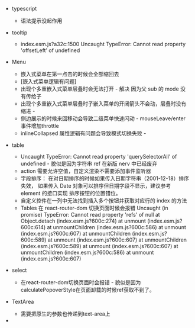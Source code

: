 - typescript

  - 语法提示没起作用

- tooltip

  - index.esm.js?a32c:1500 Uncaught TypeError: Cannot read property 'offsetLeft' of undefined

- Menu

  - 嵌入式菜单在第一点击的时候会全部缩回去
  - [嵌入式菜单逻辑有问题]
  - 出现个多重嵌入式菜单层叠时会无法打开 - 解决 因为父 sub 的 mode 没有传给子
  - 出现个多重嵌入式菜单层叠时子嵌入菜单的开闭箭头不会动，层叠时没有缩进 -
  - 侧边展示的时候来回移动会导致二级菜单快速闪动 - mouseLeave/enter事件增加throttle
  - inlineCollapsed 属性逻辑有问题会导致模式切换失败 -

- table
  - Uncaught TypeError: Cannot read property 'querySelectorAll' of undefined - 貌似是因为字符串 ref 在新版 nerv 中已经废弃
  - action 需要允许空值，自定义渲染不需要添加事件监听器
  - 字段排序：
    在对日期排序的时候如果传入日期字符串（2001-12-18）排序失效， 如果传入 Date 对象可以排序但日期字段不显示，建议参考 element 的接口实现
    排序按钮的位置错位。
  - 自定义控件在一列中无法找到插入多个按钮并获取对应行的 index 的方法
  - Tables 在 react-router-dom 切换页面时候会报错
    Uncaught (in promise) TypeError: Cannot read property 'refs' of null
    at Object.detach (index.esm.js?600c:274)
    at unmount (index.esm.js?600c:614)
    at unmountChildren (index.esm.js?600c:586)
    at unmount (index.esm.js?600c:607)
    at unmountChildren (index.esm.js?600c:589)
    at unmount (index.esm.js?600c:607)
    at unmountChildren (index.esm.js?600c:589)
    at unmount (index.esm.js?600c:607)
    at unmountChildren (index.esm.js?600c:586)
    at unmount (index.esm.js?600c:607)

- select
    - 在react-router-dom切换页面时会报错 - 貌似是因为calculatePopoverStyle在页面卸载的时候ref获取不到了。

- TextArea
    - 需要把原生的参数也传递到text-area上

- 
 
        